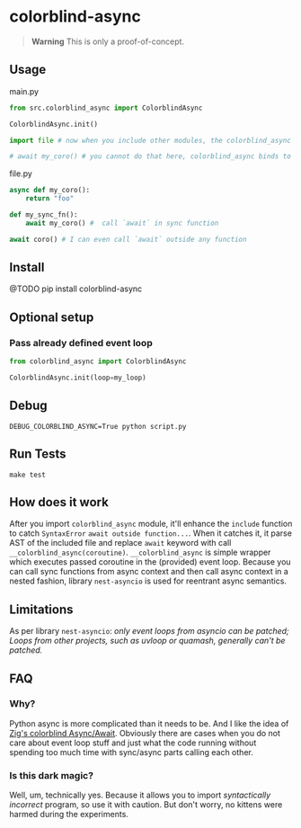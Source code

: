 # colorblind-async


> **Warning**
> This is only a proof-of-concept.


## Usage

main.py
```python
from src.colorblind_async import ColorblindAsync

ColorblindAsync.init()

import file # now when you include other modules, the colorblind_async will do it's job

# await my_coro() # you cannot do that here, colorblind_async binds to import statement and it won't work here
```

file.py
```python
async def my_coro():
    return "foo"

def my_sync_fn():
    await my_coro() #  call `await` in sync function

await coro() # I can even call `await` outside any function
```


## Install

@TODO pip install colorblind-async


## Optional setup

### Pass already defined event loop

```python
from colorblind_async import ColorblindAsync

ColorblindAsync.init(loop=my_loop)

```


## Debug

`DEBUG_COLORBLIND_ASYNC=True python script.py`


## Run Tests

`make test`



## How does it work

After you import `colorblind_async` module, it'll enhance the `include` function to catch `SyntaxError` `await outside function...`. When it catches it, it parse AST of the included file and replace `await` keyword with call `__colorblind_async(coroutine)`. `__colorblind_async` is simple wrapper which executes passed coroutine in the (provided) event loop.
Because you can call sync functions from async context and then call async context in a nested fashion, library `nest-asyncio` is used for reentrant async semantics.


## Limitations

As per library `nest-asyncio`: _only event loops from asyncio can be patched; Loops from other projects, such as uvloop or quamash, generally can't be patched._

## FAQ

### Why?

Python async is more complicated than it needs to be. And I like the idea of [Zig's colorblind Async/Await](https://kristoff.it/blog/zig-colorblind-async-await/). Obviously there are cases when you do not care about event loop stuff and just what the code running without spending too much time with sync/async parts calling each other.

### Is this dark magic?

Well, um, technically yes. Because it allows you to import _syntactically incorrect_ program, so use it with caution. But don't worry, no kittens were harmed during the experiments.
